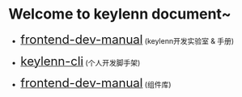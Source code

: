 # Welcome to keylenn document~

* [<font size=5>frontend-dev-manual</font>](frontend-dev-manual/) (keylenn开发实验室 & 手册)

* [<font size=5>keylenn-cli</font>](frontend-dev-manual/) (个人开发脚手架)

* [<font size=5>frontend-dev-manual</font>](frontend-dev-manual/) (组件库)





